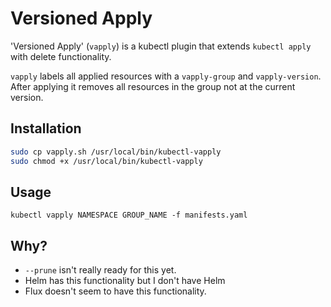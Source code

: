 # Versioned Apply

'Versioned Apply' (`vapply`) is a kubectl plugin that extends `kubectl apply`
with delete functionality.

`vapply` labels all applied resources with a `vapply-group` and
`vapply-version`. After applying it removes all resources in the group not at
the current version.

## Installation

```bash
sudo cp vapply.sh /usr/local/bin/kubectl-vapply
sudo chmod +x /usr/local/bin/kubectl-vapply
```

## Usage

```
kubectl vapply NAMESPACE GROUP_NAME -f manifests.yaml
```

## Why?

* `--prune` isn't really ready for this yet.
* Helm has this functionality but I don't have Helm
* Flux doesn't seem to have this functionality.
